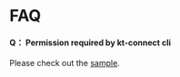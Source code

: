 # FAQ

#### Q： Permission required by kt-connect cli

Please check out the [sample](https://github.com/jonyhy96/kt-connect/blob/feature/minimum-permissions/docs/deploy/rbac/clusterrole.yaml). 
